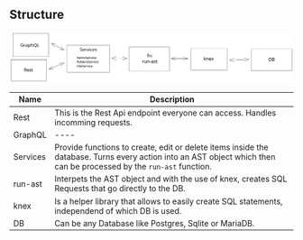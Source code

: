 ## Structure

![Api Structure](https://raw.githubusercontent.com/Nitwel/directus-wiki/main/api.svg)

| Name | Description |
| ---- | -------- |
| Rest | This is the Rest Api endpoint everyone can access. Handles incomming requests. |
| GraphQL | ---- |
| Services | Provide functions to create, edit or delete items inside the database. Turns every action into an AST object which then can be processed by the `run-ast` function. |
| run-ast | Interpets the AST object and with the use of knex, creates SQL Requests that go directly to the DB. |
| knex | Is a helper library that allows to easily create SQL statements, independend of which DB is used. |
| DB | Can be any Database like Postgres, Sqlite or MariaDB. |